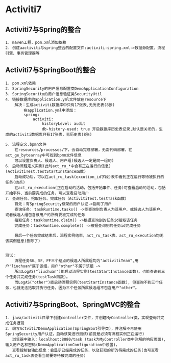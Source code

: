 # Activiti7
## Activiti7与Spring的整合
	1. maven工程，pom.xml添加依赖
	2. 创建aactiviti与spring整合的配置文件:activiti-spring.xml->数据源配置、流程引擎、事务管理器等
	
	
	
## Activiti7与SpringBoot的整合
	1. pom.xml依赖
	2. SpringSecurity的用户信息配置类DemoApplicationConfiguration
	3. SpringSecurity的用户信息验证类SecurityUtil
	4. 链接数据库的application.yml文件放在resource下
		解决：生成activiti数据库中只有17张表,无历史表(8张)
			在application.yml中添加：
			spring:
				activiti:
					historyLevel: audit
					db-history-used: true 开启数据库历史表记录,默认是关闭的，生成的activiti数据库只有17张表，无历史表(8张)
					
	5. 流程定义.bpmn文件 
		在resources/processes/下，会自动完成部署，无需代码部署。在act_ge_bytearray中可找到bpmn文件信息
		可以设置负责人、候选人、用户组(候选人一定是同一组的)
	6. 启动流程定义实例(此时act_ru_*中会有正在运行的信息)(ActivitiTest.testStartInstance函数)
		启动成功后，可以在act_ru_task(excution_id字段)表中看到正在运行等待被执行的任务(结点)
		在act_ru_execution(正在启动的活动，包括开始事件、任务)可查看启动的活动，包括开始事件、当前要完成的任务，可以查看启动用户
	7. 查询任务、拾取任务、完成任务（ActivitiTest.testTask函数）
		首先：有SpringSecurity框架的用户认证->指明了用户
		查询任务: taskRuntime.tasks() ->能查询到负责人为该用户、或候选人为该用户、或者候选人组包含该用户的所有要被完成的任务
		拾取任务：taskRuntime.claim() ->根据查询到的任务id拾取该任务
		完成任务：taskRuntime.complete() ->根据查询到的任务id完成任务
		
		最后一个任务完成结束后，流程实例结束，act_ru_task表、act_ru_execution均无该实例信息(删除了)
		
		
	测试：
		流程任务SG、SF、PF三个结点的候选人所属组均为"activitiTeam",用户"liuchuan"属于该组，用户"other"不属于该组 ->
		所以LogAS("liuchuan")能启动流程实例(testStartInstance函数)、也能查询到三个任务并完成任务(testTask函数)。
		而LogAS("other")能启动流程实例(testStartInstance函数), 但查询不到三个任务，也就无法拾取并执行任务。因为三个任务所属候选组不包含用户"other"。
				
	
## Activiti7与SpringBoot、SpringMVC的整合
	1. java/activiti目录下创建controller文件，并创建MyController类，实现查询并完成任务逻辑
	2. 编写Actviti7DemoApplication(SpringBoot引导类)，并注解不再使用SpringSecurity用户认证，启动该类进行测试(前提是必须有流程实例正在运行)
	   浏览器中输入：localhost:8080/task (task为MyController类中注解的响应页面),输入用户名和密码(DemoApplicationConfiguration中设置)，
	   查看控制台输出信息：会显示已经完成的任务，以及获取的新的待完成的任务(也可查看act_ru_task表查看当前要等待被完成的任务)
		
